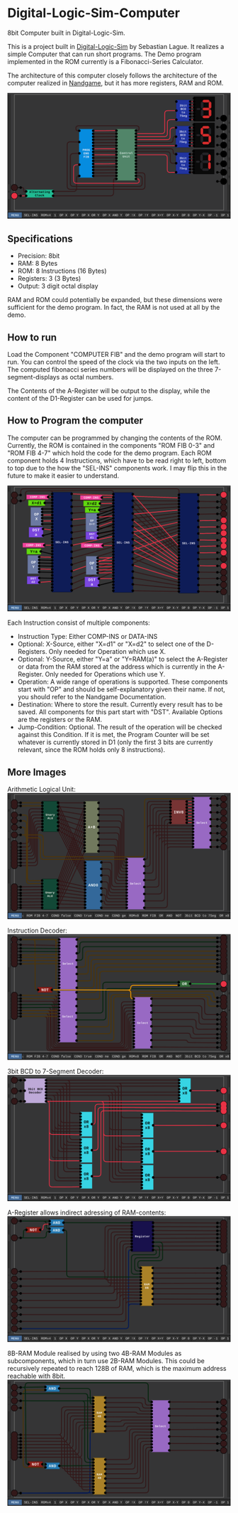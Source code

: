 # Digital-Logic-Sim-Computer
8bit Computer built in Digital-Logic-Sim.

This is a project built in [Digital-Logic-Sim](https://sebastian.itch.io/digital-logic-sim) by Sebastian Lague. It realizes a simple Computer that can run short programs. The Demo program implemented in the ROM currently is a Fibonacci-Series Calculator.

The architecture of this computer closely follows the architecture of the computer realized in [Nandgame](https://www.nandgame.com/), but it has more registers, RAM and ROM.

![Main Component showing an output of 351, which is a fibonacci number in octal notation](images/Computer.png "Main Component showing an output of 351, which is a fibonacci number in octal notation")

## Specifications
- Precision: 8bit
- RAM: 8 Bytes
- ROM: 8 Instructions (16 Bytes)
- Registers: 3 (3 Bytes)
- Output: 3 digit octal display

RAM and ROM could potentially be expanded, but these dimensions were sufficient for the demo program. In fact, the RAM is not used at all by the demo.

## How to run
Load the Component "COMPUTER FIB" and the demo program will start to run. You can control the speed of the clock via the two inputs on the left. The computed fibonacci series numbers will be displayed on the three 7-segment-displays as octal numbers.

The Contents of the A-Register will be output to the display, while the content of the D1-Register can be used for jumps.

## How to Program the computer
The computer can be programmed by changing the contents of the ROM. Currently, the ROM is contained in the components "ROM FIB 0-3" and "ROM FIB 4-7" which hold the code for the demo program. Each ROM component holds 4 Instructions, which have to be read right to left, bottom to top due to the how the "SEL-INS" components work. I may flip this in the future to make it easier to understand.

![ROM programmed with the first 4 instructions of the fibonacci calculator](images/ROM.png "ROM programmed with the first 4 instructions of the fibonacci calculator")

Each Instruction consist of multiple components:
- Instruction Type: Either COMP-INS or DATA-INS
- Optional: X-Source, either "X=d1" or "X=d2" to select one of the D-Registers. Only needed for Operation which use X.
- Optional: Y-Source, either "Y=a" or "Y=RAM(a)" to select the A-Register or data from the RAM stored at the address which is currently in the A-Register. Only needed for Operations which use Y.
- Operation: A wide range of operations is supported. These components start with "OP" and should be self-explanatory given their name. If not, you should refer to the Nandgame Documentation.
- Destination: Where to store the result. Currently every result has to be saved. All components for this part start with "DST". Available Options are the registers or the RAM.
- Jump-Condition: Optional. The result of the operation will be checked against this Condition. If it is met, the Program Counter will be set whatever is currently stored in D1 (only the first 3 bits are currently relevant, since the ROM holds only 8 instructions).

## More Images
Arithmetic Logical Unit:
![Arithmetic Logical Unit](images/ALU.png "Arithmetic Logical Unit")

Instruction Decoder:
![Instruction Decoder](images/InstructionDecoder.png "Instruction Decoder")

3bit BCD to 7-Segment Decoder:
![3bit BCD to 7-Segment Decoder](images/3bit_BCD_to_7Seg.png "3bit BCD to 7-Segment Decoder")

A-Register allows indirect adressing of RAM-contents:
![A-Register allows indirect adressing of RAM-contents](images/A_Register.png "A-Register allows indirect adressing of RAM-contents")

8B-RAM Module realised by using two 4B-RAM Modules as subcomponents, which in turn use 2B-RAM Modules. This could be recursively repeated to reach 128B of RAM, which is the maximum address reachable with 8bit.
![8B-RAM Module realised by using two 4B-RAM Modules as subcomponents](images/8B_RAM.png "8B-RAM Module realised by using two 4B-RAM Modules as subcomponents")